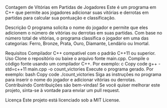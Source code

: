 Contagem de Vitórias em Partidas de Jogadores
Este é um programa em C++ que permite aos jogadores adicionar suas vitórias e derrotas em partidas para calcular sua pontuação e classificação.

Descrição
O programa solicita o nome do jogador e permite que eles adicionem o número de vitórias ou derrotas em suas partidas. Com base no número total de vitórias, o programa classifica o jogador em uma das categorias: Ferro, Bronze, Prata, Ouro, Diamante, Lendário ou Imortal.

Requisitos
Compilador C++ compatível com o padrão C++11 ou superior.
Uso
Clone o repositório ou baixe o arquivo fonte main.cpp.
Compile o código fonte usando um compilador C++. Por exemplo:
c
Copy code
g++ -std=c++11 main.cpp -o count_victories
Execute o programa gerado. Por exemplo:
bash
Copy code
./count_victories
Siga as instruções no programa para inserir o nome do jogador e adicionar vitórias ou derrotas.
Contribuindo
Contribuições são bem-vindas! Se você quiser melhorar este projeto, sinta-se à vontade para enviar um pull request.

Licença
Este projeto está licenciado sob a MIT License.